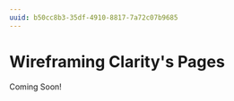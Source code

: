 ```yaml
---
uuid: b50cc8b3-35df-4910-8817-7a72c07b9685
---
```

# Wireframing Clarity's Pages

Coming Soon!

<!-- Designing page structures involves adding page elements. Combination of fragments and widgets, adding structure, design, and functionality.

Here you’ll use the custom fragments and compositions that you imported during the last lesson to wireframe the central content area of Clarity’s pages.

## Exercise: 

__.

## Exercise: 

__.

## Exercise: 

__.

## Exercise: 

__.

## Conclusion

__.

Next Up: []()
 -->

